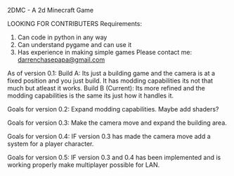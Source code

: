 2DMC - A 2d Minecraft Game

LOOKING FOR CONTRIBUTERS
Requirements:
  1. Can code in python in any way
  2. Can understand pygame and can use it
  3. Has experience in making simple games
Please contact me: darrenchasepapa@gmail.com

As of version 0.1:
  Build A:
    Its just a building game and the camera is at a fixed position and
    you just build.
    It has modding capabilities its not that much but atleast it works.
  Build B (Current):
    Its more refined and the modding capabilities is the same its just how it handles it.

Goals for version 0.2:
  Expand modding capabilities.
  Maybe add shaders?

Goals for version 0.3:
  Make the camera move and expand the building area.

Goals for version 0.4:
  IF version 0.3 has made the camera move add a system for a player character.

Goals for version 0.5:
  IF version 0.3 and 0.4 has been implemented and is working properly make multiplayer possible for LAN.
